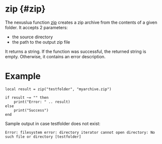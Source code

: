 zip {#zip}
========

The nexuslua function [zip](zip.md) creates a zip archive from the contents of a given folder. It accepts 2 parameters:

- the source directory
- the path to the output zip file

It returns a string. If the function was successful, the returned string is empty. Otherwise, it contains an error
description.

# Example

    local result = zip("testfolder", "myarchive.zip")

    if result ~= "" then
        print("Error: " .. result)
    else
        print("Success")
    end

Sample output in case testfolder does not exist:

    Error: filesystem error: directory iterator cannot open directory: No such file or directory [testfolder]
